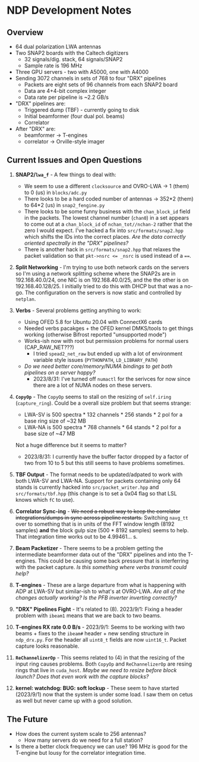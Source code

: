 # NDP Development Notes

## Overview
 * 64 dual polarization LWA antennas
 * Two SNAP2 boards with the Caltech digitizers
   - 32 signals/dig. stack, 64 signals/SNAP2
   - Sample rate is 196 MHz
 * Three GPU servers - two with A5000, one with A4000
 * Sending 3072 channels in sets of 768 to four "DRX" pipelines
   - Packets are eight sets of 96 channels from each SNAP2 board
   - Data are 4+4-bit complex integer
   - Data rate per pipeline is ~2.2 GB/s
 * "DRX" pipelines are:
   - Triggered dump (TBF) - currently going to disk
   - Initial beamformer (four dual pol. beams)
   - Correlator
 * After "DRX" are:
   - beamformer -> T-engines
   - correlator -> Orville-style imager

## Current Issues and Open Questions
 1. **SNAP2/`lwa_f`** - A few things to deal with:
     - We seem to use a different `clocksource` and OVRO-LWA -> 1 (them) to 0 (us) in `blocks/adc.py`
     - There looks to be a hard coded number of antennas -> 352\*2 (them) to 64*2 (us) in `snap2_fengine.py`
     - There looks to be some funny business with the `chan_block_id` field in the packets.  The
       lowest channel number (`chan0`) in a set appears to come out at a `chan_block_id` of `nchan_tot//nchan-2`
       rather that the zero I would expect.  I've hacked a fix into `src/formats/snap2.hpp` which shifts
       the IDs into the correct places.  _Are the data correctly oriented spectrally in the "DRX" pipelines?_
     - There is another hack in `src/formats/snap2.hpp` that relaxes the packet validation so that
       `pkt->nsrc <= _nsrc` is used instead of a `==`.
 2. **Split Networking** - I'm trying to use both network cards on the servers so I'm using a network
    splitting scheme where the SNAP2s are in 192.168.40.0/24, one NIC is on 192.168.40.0/25, and the
    the other is on 192.168.40.128/25.  I initially tried to do this with DHCP but that was a no-go.
    The configuration on the servers is now static and controlled by `netplan`.
 3. **Verbs** - Several problems getting anything to work:
     - Using OFED 5.8 for Ubuntu 20.04 with ConnectX6 cards
     - Needed verbs pacakges + the OFED kernel DMKS/tools to get things working
       (otherwise Bifrost reported "unsupported mode")
     - Works-ish now with root but permission problems for normal users (CAP_RAW_NET???)
       - I tried `spead2_net_raw` but ended up with a lot of environment variable style issues (`PYTHONPATH`,
         `LD_LIBRARY_PATH`)
     - _Do we need better core/memory/NUMA bindings to get both pipelines on a server happy?_
       - 2023/8/31: I've turned off `numactl` for the serivces for now since there are a lot of NUMA nodes
         on these servers.
 4. **`CopyOp`** - The `CopyOp` seems to stall on the resizing of `self.iring` (`capture_ring`).
    Could be a overall size problem but that seems strange:
      - LWA-SV is 500 spectra * 132 channels * 256 stands * 2 pol for a base ring size of ~32 MB
      - LWA-NA is 500 spectra * 768 channels * 64 stands * 2 pol for a base size of ~47 MB
   
    Not a huge difference but it seems to matter?
      - 2023/8/31: I currently have the buffer factor dropped by a factor of two from 10 to 5 but this still
        seems to have problems sometimes.
 5. **TBF Output** - The format needs to be updated/adpated to work with both LWA-SV and LWA-NA.  Support
    for packets containing only 64 stands is currently hacked into `src/packet_writer.hpp` and
    `src/formats/tbf.hpp` (this change is to set a 0x04 flag so that LSL knows which `fC` to use).
 6. **Correlator Sync-ing** - ~~We need a robust way to keep the correlator integrations/dumps in sync
    across pipeline restarts.~~  Switching `navg_tt` over to something that is in units of the FFT window
    length (8192 samples) **and** the block gulp size (500 * 8192 samples) seems to help.  That integration
    time works out to be 4.99461... s.
 7. **Beam Packetizer** - There seems to be a problem getting the intermediate beamformer data out of
    the "DRX" pipelines and into the T-engines.  This could be causing some back pressure that is
    interferring with the packet capture. _Is this something where verbs transmit could help?_
 8. **T-engines** - These are a large departure from what is happening with ADP at LWA-SV but similar-ish
    to what's at OVRO-LWA.  _Are all of the changes actually working?_  _Is the PFB inverter inverting
    correctly?_
 9. **"DRX" Pipelines Fight** - It's related to (8).  2023/9/1: Fixing a header problem with `ibeam1` means
    that we are back to two beams.
 10. **T-engines RX rate 0.0 B/s** - 2023/9/1: Seems to be working with two beams + fixes to the `ibeam#`
     header + new sending structure in `ndp_drx.py`.  For the header all `uint8_t` fields are now `uint16_t`.
     Packet capture looks reasonable.
 11. **`ReChannelizerOp`** - This seems related to (4) in that the resizing of the input ring causes problems.
     Both `CopyOp` and `ReChannelizerOp` are resing rings that live in `cuda_host`.  _Maybe we need to resize
     before block launch?_  _Does that even work with the capture blocks?_
 12. **kernel: watchdog: BUG: soft lockup** - These seem to have started (2023/9/1) now that the system is
     under some load.  I saw them on cetus as well but never came up with a good solution.

## The Future
 * How does the current system scale to 256 antennas?
   * How many servers do we need for a full station?
 * Is there a better clock frequency we can use?  196 MHz is good for the T-engine but lousy for the correlator
   integration time.
